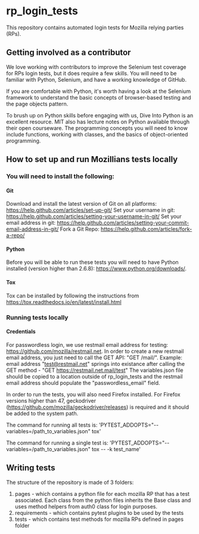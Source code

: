 # rp_login_tests
This repository contains automated login tests for Mozilla relying parties (RPs).

Getting involved as a contributor
---------------------------------

We love working with contributors to improve the Selenium test coverage for RPs login tests, but it does require a few skills. 
You will need to be familiar with Python, Selenium, and have a working knowledge of GitHub.

If you are comfortable with Python, it's worth having a look at the Selenium framework to understand the basic concepts of browser-based testing and the page objects pattern.

To brush up on Python skills before engaging with us, Dive Into Python is an excellent resource. MIT also has lecture notes on Python available through their open courseware. The programming concepts you will need to know include functions, working with classes, and the basics of object-oriented programming.

How to set up and run Mozillians tests locally
---------------------------------

### You will need to install the following:
#### Git
Download and install the latest version of Git on all platforms: https://help.github.com/articles/set-up-git/
Set your username in git: https://help.github.com/articles/setting-your-username-in-git/
Set your email address in git: https://help.github.com/articles/setting-your-commit-email-address-in-git/
Fork a Git Repo: https://help.github.com/articles/fork-a-repo/

#### Python
Before you will be able to run these tests you will need to have Python installed (version higher than 2.6.8): https://www.python.org/downloads/.

#### Tox
Tox can be installed by following the instructions from https://tox.readthedocs.io/en/latest/install.html

### Running tests locally
#### Credentials
For passwordless login, we use restmail email address for testing: https://github.com/mozilla/restmail.net.
In order to create a new restmail email address, you just need to call the GET API: "GET /mail/<user>". 
Example: email address "test@restmail.net" springs into existance after calling the GET method  - "GET https://restmail.net.mail/test"
The variables.json file should be copied to a location outside of rp_login_tests and the restmail email address should populate the "passwordless_email" field.

In order to run the tests, you will also need Firefox installed. For Firefox versions higher than 47, geckodriver (https://github.com/mozilla/geckodriver/releases) is required and it should be added to the system path.

The command for running all tests is:
'PYTEST_ADDOPTS="--variables=/path_to_variables.json" tox'

The command for running a single test is:
'PYTEST_ADDOPTS="--variables=/path_to_variables.json" tox -- -k test_name'


Writing tests
-------

The structure of the repository is made of 3 folders:
1. pages - which contains a python file for each mozilla RP that has a test associated. Each class from the python files inherits the Base class and uses method helpers from auth0 class for login purposes.
2. requirements - which contains pytest plugins to be used by the tests
3. tests - which contains test methods for mozilla RPs defined in pages folder
